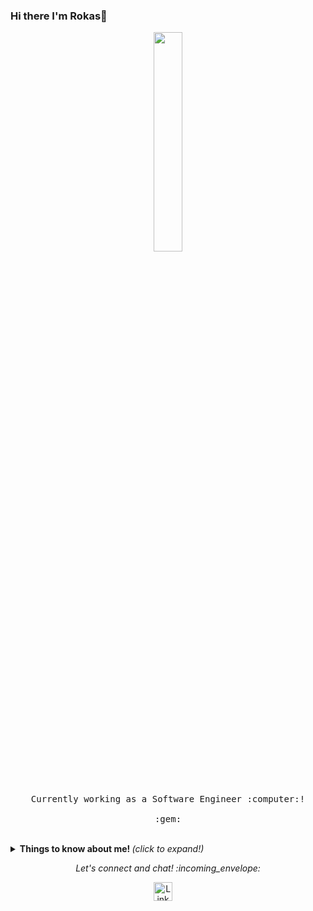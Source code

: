 ### Hi there I'm Rokas👋

<p align="center">
  <img src="https://media2.giphy.com/media/MeJgB3yMMwIaHmKD4z/giphy.gif?cid=ecf05e47gvu57baqfb13xnrypno9v6f3nvsvbtvgalqpcfqh&rid=giphy.gif" width="30%">
  <br><br>
  <samp>
    <br><br>
    Currently working as a Software Engineer :computer:!
    <br><br>
    :gem:
  </samp>
</p>

<br>

<details>
  <summary> <b> Things to know about me! </b> <i>(click to expand!)</i> </summary>
  
  <br>
  
  [![Github Stats By Labanau](https://github-readme-stats.vercel.app/api?username=labanau&show_icons=true&title_color=fff&icon_color=79ff97&text_color=9f9f9f&bg_color=151515)](https://github.com/labanau/github-readme-stats)

---

### - Languages and Tools...

<p align="center">

  <!-- For more icons please follow  https://github.com/MikeCodesDotNET/ColoredBadges -->

  <img src="https://github.com/Quadrified/Quadrified/blob/master/assets/svg/dev/frameworks/react.svg" alt="react" style="vertical-align:top; margin:4px">
  <img src="https://github.com/Quadrified/Quadrified/blob/master/assets/svg/dev/languages/js.svg" alt="js" style="vertical-align:top; margin:4px">
  <img src="https://github.com/Quadrified/Quadrified/blob/master/assets/svg/dev/languages/java.svg" alt="java" style="vertical-align:top; margin:4px">
  <img src="https://github.com/Quadrified/Quadrified/blob/master/assets/svg/dev/languages/csharp.svg" alt="C#" style="vertical-align:top; margin:4px">
  <img src="https://github.com/Quadrified/Quadrified/blob/master/assets/svg/dev/languages/csharp_dotnet.svg" alt="C# DotNET" style="vertical-align:top; margin:4px">
  <img src="https://github.com/Quadrified/Quadrified/blob/master/assets/svg/dev/languages/python.svg" alt="Python" style="vertical-align:top; margin:4px">
  <img src="https://github.com/Quadrified/Quadrified/blob/master/assets/svg/dev/services/npm.svg" alt="npm" style="vertical-align:top; margin:4px">
  <img src="https://github.com/Quadrified/Quadrified/blob/master/assets/svg/dev/tools/visualstudio_code.svg" alt="vscode" style="vertical-align:top; margin:4px">
  <img src="https://github.com/Quadrified/Quadrified/blob/master/assets/svg/dev/tools/visualstudio.svg" alt="Visual Studio" style="vertical-align:top; margin:4px">
  <img src="https://github.com/Quadrified/Quadrified/blob/master/assets/svg/dev/tools/powershell.svg" alt="powershell" style="vertical-align:top; margin:4px">
  <img src="https://github.com/Quadrified/Quadrified/blob/master/assets/svg/dev/misc/mobile.svg" alt="mobile_development" style="vertical-align:top; margin:4px">
  <img src="https://github.com/Quadrified/Quadrified/blob/master/assets/svg/dev/misc/web.svg"  alt="Web" style="vertical-align:top; margin:4px">

---

</p>

### - I'm currently...

- Outside of to work, developing C# full-stack applications
- Working with C++ to develop and refactor projects.

---

</details>

<p align="center"> 
  <i> Let's connect and chat! :incoming_envelope: </i>
</p>

<p align="center">
  <a href="https://www.linkedin.com/in/rokasla/"><img src="https://upload.wikimedia.org/wikipedia/commons/thumb/c/c9/Linkedin.svg/1200px-Linkedin.svg.png" width="30px" alt="LinkedIn"></a> &nbsp; &nbsp;
</p>
<!--
**labanau/labanau** is a ✨ _special_ ✨ repository because its `README.md` (this file) appears on your GitHub profile.
-->
